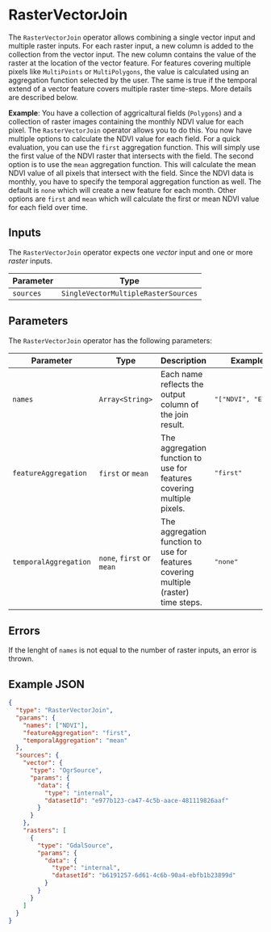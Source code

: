 # RasterVectorJoin

The `RasterVectorJoin` operator allows combining a single vector input and multiple raster inputs.
For each raster input, a new column is added to the collection from the vector input.
The new column contains the value of the raster at the location of the vector feature.
For features covering multiple pixels like `MultiPoints` or `MultiPolygons`, the value is calculated using an aggregation function selected by the user.
The same is true if the temporal extend of a vector feature covers multiple raster time-steps.
More details are described below.

**Example**:
You have a collection of aggricaltural fields (`Polygons`) and a collection of raster images containing the monthly NDVI value for each pixel.
The `RasterVectorJoin` operator allows you to do this.
You now have multiple options to calculate the NDVI value for each field.
For a quick evaluation, you can use the `first` aggregation function.
This will simply use the first value of the NDVI raster that intersects with the field.
The second option is to use the `mean` aggregation function.
This will calculate the mean NDVI value of all pixels that intersect with the field.
Since the NDVI data is monthly, you have to specify the temporal aggregation function as well.
The default is `none` which will create a new feature for each month.
Other options are `first` and `mean` which will calculate the first or mean NDVI value for each field over time.

## Inputs

The `RasterVectorJoin` operator expects one _vector_ input and one or more _raster_ inputs.

| Parameter | Type                                |
| --------- | ----------------------------------- |
| `sources` | `SingleVectorMultipleRasterSources` |

## Parameters

The `RasterVectorJoin` operator has the following parameters:

| Parameter             | Type                      | Description                                                                         | Example Value                      |
| --------------------- | ------------------------- | ----------------------------------------------------------------------------------- | ---------------------------------- |
| `names`               | `Array<String>`           | Each name reflects the output column of the join result.                            | <pre>"["NDVI", "Elevation"]"</pre> |
| `featureAggregation`  | `first` or `mean`         | The aggregation function to use for features covering multiple pixels.              | <pre>"first"</pre>                 |
| `temporalAggregation` | `none`, `first` or `mean` | The aggregation function to use for features covering multiple (raster) time steps. | <pre>"none"</pre>                  |

## Errors

If the lenght of `names` is not equal to the number of raster inputs, an error is thrown.

## Example JSON

```json
{
  "type": "RasterVectorJoin",
  "params": {
    "names": ["NDVI"],
    "featureAggregation": "first",
    "temporalAggregation": "mean"
  },
  "sources": {
    "vector": {
      "type": "OgrSource",
      "params": {
        "data": {
          "type": "internal",
          "datasetId": "e977b123-ca47-4c5b-aace-481119826aaf"
        }
      }
    },
    "rasters": [
      {
        "type": "GdalSource",
        "params": {
          "data": {
            "type": "internal",
            "datasetId": "b6191257-6d61-4c6b-90a4-ebfb1b23899d"
          }
        }
      }
    ]
  }
}
```
